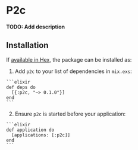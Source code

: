 # P2c

**TODO: Add description**

## Installation

If [available in Hex](https://hex.pm/docs/publish), the package can be installed as:

  1. Add `p2c` to your list of dependencies in `mix.exs`:

    ```elixir
    def deps do
      [{:p2c, "~> 0.1.0"}]
    end
    ```

  2. Ensure `p2c` is started before your application:

    ```elixir
    def application do
      [applications: [:p2c]]
    end
    ```

